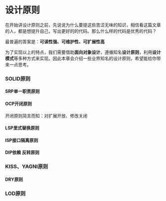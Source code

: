 # 设计原则

在开始讲设计原则之前，先说说为什么要提这些苦涩无味的知识，相信看这篇文章的人，都是想提升自己，写出更好的的代码。那么什么样的代码是优秀的代码？

最普遍的答案是：**可读性强、可维护性、可扩展性高**

为了实现以上的特点，我们需要借助**面向对象设计**，遵循知名**设计原则**，利用**设计模式**等多种方式来实现。因此本章会介绍一些业界知名的设计原则，希望能给你带来一点思考。

### SOLID原则

#### SRP单⼀职责原则

#### OCP开闭原则

开闭原则简言而知：对扩展开放、修改关闭

#### LSP⾥式替换原则

#### ISP接⼝隔离原则

#### DIP依赖 反转原则



### KISS、YAGNI原则

#### DRY原则

### LOD原则

